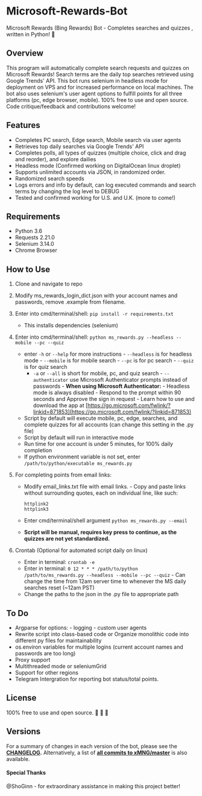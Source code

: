 # Microsoft-Rewards-Bot

Microsoft Rewards (Bing Rewards) Bot - Completes searches and quizzes , written
in Python! :raised_hands:

## Overview

This program will automatically complete search requests and quizzes on
Microsoft Rewards! Search terms are the daily top searches retrieved using
Google Trends' API. This bot runs selenium in headless mode for deployment on
VPS and for increased performance on local machines. The bot also uses
selenium's user agent options to fulfill points for all three platforms (pc,
edge browser, mobile). 100% free to use and open source. Code critique/feedback
and contributions welcome!

## Features

- Completes PC search, Edge search, Mobile search via user agents
- Retrieves top daily searches via Google Trends' API
- Completes polls, all types of quizzes (multiple choice, click and drag and
  reorder), and explore dailies
- Headless mode (Confirmed working on DigitalOcean linux droplet)
- Supports unlimited accounts via JSON, in randomized order.
- Randomized search speeds
- Logs errors and info by default, can log executed commands and search terms by
  changing the log level to DEBUG
- Tested and confirmed working for U.S. and U.K. (more to come!)

## Requirements

- Python 3.6
- Requests 2.21.0
- Selenium 3.14.0
- Chrome Browser

## How to Use

1. Clone and navigate to repo
2. Modify ms_rewards_login_dict.json with your account names and passwords,
   remove .example from filename.
3. Enter into cmd/terminal/shell: `pip install -r requirements.txt`
   - This installs dependencies (selenium)
4. Enter into cmd/terminal/shell:
   `python ms_rewards.py --headless --mobile --pc --quiz`
   - enter `-h` or `--help` for more instructions - `--headless` is for headless
     mode - `--mobile` is for mobile search - `--pc` is for pc search - `--quiz`
     is for quiz search  
      - `-a` or `--all` is short for mobile, pc, and quiz search -
     `--authenticator` use Microsoft Authenticator prompts instead of
     passwords - **When using Microsoft Authenticator:** - Headless mode is
     always disabled - Respond to the prompt within 90 seconds and Approve the
     sign in request - Learn how to use and download the app at
     [https://go.microsoft.com/fwlink/?linkid=871853](https://go.microsoft.com/fwlink/?linkid=871853)
   - Script by default will execute mobile, pc, edge, searches, and complete
     quizzes for all accounts (can change this setting in the .py file)
   - Script by default will run in interactive mode
   - Run time for one account is under 5 minutes, for 100% daily completion
   - If python environment variable is not set, enter
     `/path/to/python/executable ms_rewards.py`
5. For completing points from email links:

   - Modify email_links.txt file with email links. - Copy and paste links
     without surrounding quotes, each on individual line, like such:

     ```
     httplink2
     httplink3
     ```

   - Enter cmd/terminal/shell argument `python ms_rewards.py --email`
   - **Script will be manual, requires key press to continue, as the quizzes are
     not yet standardized.**

6. Crontab (Optional for automated script daily on linux)
   - Enter in terminal: `crontab -e`
   - Enter in terminal:
     `0 12 * * * /path/to/python /path/to/ms_rewards.py --headless --mobile --pc --quiz` -
     Can change the time from 12am server time to whenever the MS daily searches
     reset (~12am PST)
   - Change the paths to the json in the .py file to appropriate path

## To Do

- Argparse for options: - logging - custom user agents
- Rewrite script into class-based code or Organize monolithic code into
  different py files for maintainability
- os.environ variables for multiple logins (current account names and passwords
  are too long)
- Proxy support
- Multithreaded mode or seleniumGrid
- Support for other regions
- Telegram Intergration for reporting bot status/total points.

## License

100% free to use and open source. :see_no_evil: :hear_no_evil: :speak_no_evil:

## Versions

For a summary of changes in each version of the bot, please see the
**[CHANGELOG](CHANGELOG.md).** Alternatively, a list of
**[all commits to xMNG/master](https://github.com/xMNG/Microsoft-Rewards-Bot/commits/master)**
is also available.

#### Special Thanks

@ShoGinn - for extraordinary assistance in making this project better!
